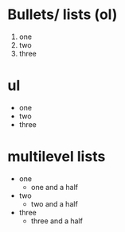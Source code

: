 # Bullets/ lists (ol)
1. one
2. two 
3. three

# ul
- one 
- two 
- three

# multilevel lists
- one
    - one and a half
- two
    - two and a half
- three 
    - three and a half
    

